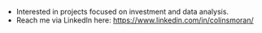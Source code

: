 - Interested in projects focused on investment and data analysis.
- Reach me via LinkedIn here: https://www.linkedin.com/in/colinsmoran/


